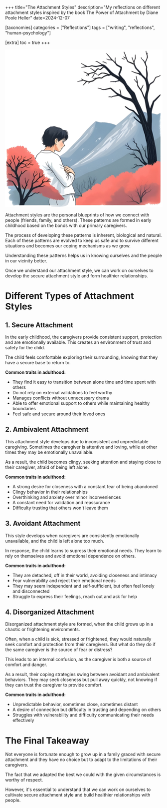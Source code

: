 +++
title="The Attachment Styles"
description="My reflections on different attachment styles inspired by the book The Power of Attachment by Diane Poole Heller"
date=2024-12-07

[taxonomies]
categories = ["Reflections"]
tags = ["writing", "reflections", "human-psychology"]

[extra]
toc = true
+++

<div class="columns is-centered">
  <div class="column is-half">
    <img src="/images/posts/the-attachment-styles-20241206/Poster.jpeg">
  </div>
</div>

Attachment styles are the personal blueprints of how we connect with people (friends, family, and others). These patterns are formed in early childhood based on the bonds with our primary caregivers.

The process of developing these patterns is inherent, biological and natural.
Each of these patterns are evolved to keep us safe and to survive different situations and becomes our coping mechanisms as we grow.

Understanding these patterns helps us in knowing ourselves and the people in our vicinity better.

Once we understand our attachment style, we can work on ourselves to develop the secure attachment style and form healthier relationships.

# Different Types of Attachment Styles

## 1. Secure Attachment

In the early childhood, the caregivers provide consistent support, protection and are emotionally available. This creates an environment of trust and safety for the child. 

The child feels comfortable exploring their surrounding, knowing that they have a secure base to return to.

**Common traits in adulthood:**
- They find it easy to transition between alone time and time spent with others
- Do not rely on external validations to feel worthy
- Manages conflicts without unnecessary drama
- Able to offer emotional support to others while maintaining healthy boundaries
- Feel safe and secure around their loved ones

## 2. Ambivalent Attachment

This attachment style develops due to inconsistent and unpredictable caregiving. Sometimes the caregiver is attentive and loving, while at other times they may be emotionally unavailable.

As a result, the child becomes clingy, seeking attention and staying close to their caregiver, afraid of being left alone.

**Common traits in adulthood:**
- A strong desire for closeness with a constant fear of being abandoned
- Clingy behavior in their relationships
- Overthinking and anxiety over minor inconveniences
- A constant need for validation and reassurance
- Difficulty trusting that others won't leave them

## 3. Avoidant Attachment

This style develops when caregivers are consistently emotionally unavailable, and the child is left alone too much. 

In response, the child learns to supress their emotional needs. They learn to rely on themselves and avoid emotional dependence on others.

**Common traits in adulthood:**
- They are detached, off in their world, avoiding closeness and intimacy
- Fear vulnerability and reject their emotional needs
- They may seem independent and self-sufficient, but often feel lonely and disconnected
- Struggle to express their feelings, reach out and ask for help

## 4. Disorganized Attachment

Disorganized attachment style are formed, when the child grows up in a chaotic or frightening environments.

Often, when a child is sick, stressed or frightened, they would naturally seek comfort and protection from their caregivers. But what do they do if the same caregiver is the source of fear or distress?

This leads to an internal confusion, as the caregiver is both a source of comfort and danger.

As a result, their coping strategies swing between avoidant and ambivalent behaviors. They may seek closeness but pull away quickly, not knowing if they can trust the caregiver to provide comfort.

**Common traits in adulthood:**
- Unpredictable behavior, sometimes close, sometimes distant
- A desire of connection but difficulty in trusting and depending on others
- Struggles with vulnerability and difficulty communicating their needs effectively 

# The Final Takeaway

Not everyone is fortunate enough to grow up in a family graced with secure attachment and they have no choice but to adapt to the limitations of their caregivers.

The fact that we adapted the best we could with the given circumstances is worthy of respect. 

However, it's essential to understand that we can work on ourselves to cultivate secure attachment style and build healthier relationships with people.
